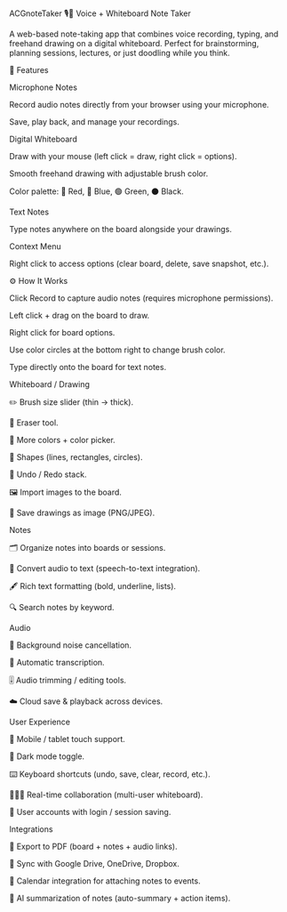 ACGnoteTaker
🎙️📝 Voice + Whiteboard Note Taker

A web-based note-taking app that combines voice recording, typing, and freehand drawing on a digital whiteboard. Perfect for brainstorming, planning sessions, lectures, or just doodling while you think.

🚀 Features

Microphone Notes

Record audio notes directly from your browser using your microphone.

Save, play back, and manage your recordings.

Digital Whiteboard

Draw with your mouse (left click = draw, right click = options).

Smooth freehand drawing with adjustable brush color.

Color palette: 🔴 Red, 🔵 Blue, 🟢 Green, ⚫ Black.

Text Notes

Type notes anywhere on the board alongside your drawings.

Context Menu

Right click to access options (clear board, delete, save snapshot, etc.).

⚙️ How It Works

Click Record to capture audio notes (requires microphone permissions).

Left click + drag on the board to draw.

Right click for board options.

Use color circles at the bottom right to change brush color.

Type directly onto the board for text notes.

Whiteboard / Drawing

✏️ Brush size slider (thin → thick).

🧽 Eraser tool.

🎨 More colors + color picker.

📏 Shapes (lines, rectangles, circles).

🔄 Undo / Redo stack.

🖼️ Import images to the board.

💾 Save drawings as image (PNG/JPEG).

Notes

🗂️ Organize notes into boards or sessions.

💬 Convert audio to text (speech-to-text integration).

🖋️ Rich text formatting (bold, underline, lists).

🔍 Search notes by keyword.

Audio

🎤 Background noise cancellation.

📝 Automatic transcription.

🎚️ Audio trimming / editing tools.

☁️ Cloud save & playback across devices.

User Experience

📱 Mobile / tablet touch support.

🌙 Dark mode toggle.

⌨️ Keyboard shortcuts (undo, save, clear, record, etc.).

🧑‍🤝‍🧑 Real-time collaboration (multi-user whiteboard).

🔐 User accounts with login / session saving.

Integrations

📂 Export to PDF (board + notes + audio links).

🔗 Sync with Google Drive, OneDrive, Dropbox.

📅 Calendar integration for attaching notes to events.

🧠 AI summarization of notes (auto-summary + action items).
